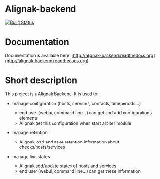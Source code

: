 # Alignak-backend

[![Build Status](https://travis-ci.org/Alignak-monitoring/alignak-backend.svg?branch=master)](https://travis-ci.org/Alignak-monitoring/alignak-backend)

# Documentation

Documentation is available here: [http://alignak-backend.readthedocs.org](http://alignak-backend.readthedocs.org)

# Short description

This project is a Alignak Backend.
It is used to:

* manage configuration (hosts, services, contacts, timeperiods...)

    * end user (webui, command line...) can get and add configurations elements
    * Alignak get this configuration when start arbiter module

* manage retention

    * Alignak load and save retention information about checks/hosts/services

* manage live states

    * Alignak add/update states of hosts and services
    * end user (webui, command line...) can get these information


